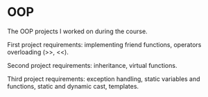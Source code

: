 # OOP

The OOP projects I worked on during the course.

First project requirements: implementing friend functions, operators overloading (>>, <<).

Second project requirements: inheritance, virtual functions.

Third project requirements: exception handling, static variables and functions, static and dynamic cast, templates.
